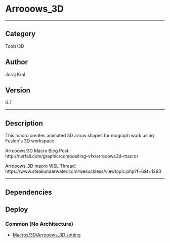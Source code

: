 # Arrooows_3D
___

## Category
Tools/3D

## Author
Juraj Kral

## Version
0.7

___

## Description
<p>This macro creates animated 3D arrow shapes for mograph work using Fusion's 3D workspace.</p>

<p>Arrooows!3D Macro Blog Post:<br>
http://nvrfall.com/graphic/compositing-vfx/arrooows3d-macro/</p>

<p>Arrooows_3D macro WSL Thread:<br>
https://www.steakunderwater.com/wesuckless/viewtopic.php?f=6&t=1293</p>

___

## Dependencies

## Deploy

### Common (No Architecture)

<ul>
<li><a href="https://gitlab.com/WeSuckLess/Reactor/-/blob/master/Atoms/com.JurajKral.Arrooows_3D/Macros/3D/Arrooows_3D.setting?ref_type=heads">Macros/3D/Arrooows_3D.setting</a></li>
</ul>
